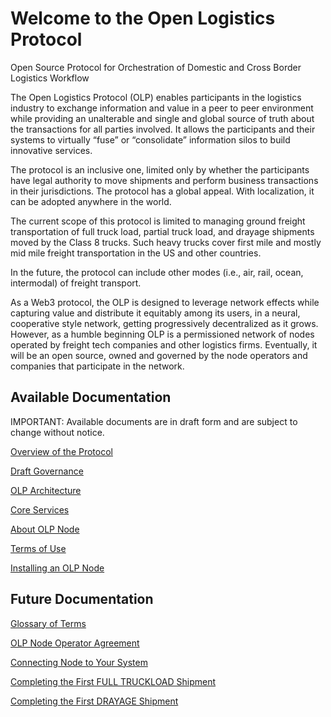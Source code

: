 # Welcome to the Open Logistics Protocol

Open Source Protocol for Orchestration of Domestic and Cross Border Logistics Workflow

The Open Logistics Protocol (OLP) enables participants in the logistics industry to exchange information and value in a peer to peer environment while providing an unalterable and single and global source of truth about the transactions for all parties involved. It allows the participants and their systems to virtually “fuse” or “consolidate” information silos to build innovative services.

The protocol is an inclusive one, limited only by whether the participants have legal authority to move shipments and perform business transactions in their jurisdictions. The protocol has a global appeal. With localization, it can be adopted anywhere in the world.

The current scope of this protocol is limited to managing ground freight transportation of full truck load, partial truck load, and drayage shipments moved by the Class 8 trucks. Such heavy trucks cover first mile and mostly mid mile freight transportation in the US and other countries.

In the future, the protocol can include other modes (i.e., air, rail, ocean, intermodal) of freight transport.

As a Web3 protocol, the OLP is designed to leverage network effects while capturing value and distribute it equitably among its users, in a neural, cooperative style network, getting progressively decentralized as it grows. However, as a humble beginning OLP is a permissioned network of nodes operated by freight tech companies and other logistics firms. Eventually, it will be an open source, owned and governed by the node operators and companies that participate in the network.

## Available Documentation

IMPORTANT: Available documents are in draft form and are subject to change without notice.

[Overview of the Protocol](overview/about.md)

[Draft Governance](overview/governance.md)

[OLP Architecture](overview/architecture.md)

[Core Services](overview/coreservices.md)

[About OLP Node](readme-1.md)

[Terms of Use](termsOfUse.md)

[Installing an OLP Node](install\_olp.md)

## Future Documentation

[Glossary of Terms](readme-1.md)

[OLP Node Operator Agreement](readme-1.md)

[Connecting Node to Your System](readme-1.md)

[Completing the First FULL TRUCKLOAD Shipment](readme-1.md)

[Completing the First DRAYAGE Shipment](readme-1.md)
